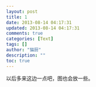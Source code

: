 ```yaml
---
layout: post
title: 1
date: 2013-08-14 04:17:31
updated: 2013-08-14 04:17:31
comments: true
categories: [Text]
tags: []
author: "猫厨"
description: ""
toc: true
---
```


<p>以后多来这边一点吧，图也会放一些。</p>